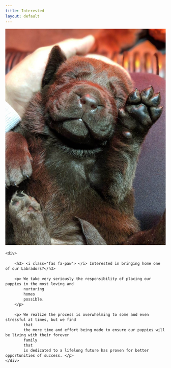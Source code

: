 ```yaml
---
title: Interested
layout: default
---
```


<section>
    <img src="./images/puppies5.JPG" alt="One of the adorable puppies that are available">

    <div>

        <h3> <i class="fas fa-paw"> </i> Interested in bringing home one of our Labradors?</h3>

        <p> We take very seriously the responsibility of placing our puppies in the most loving and
            nurturing
            homes
            possible.
        </p>

        <p> We realize the process is overwhelming to some and even stressful at times, but we find
            that
            the more time and effort being made to ensure our puppies will be living with their forever
            family
            that
            is dedicated to a lifelong future has proven for better opportunities of success. </p>
    </div>
</section>
